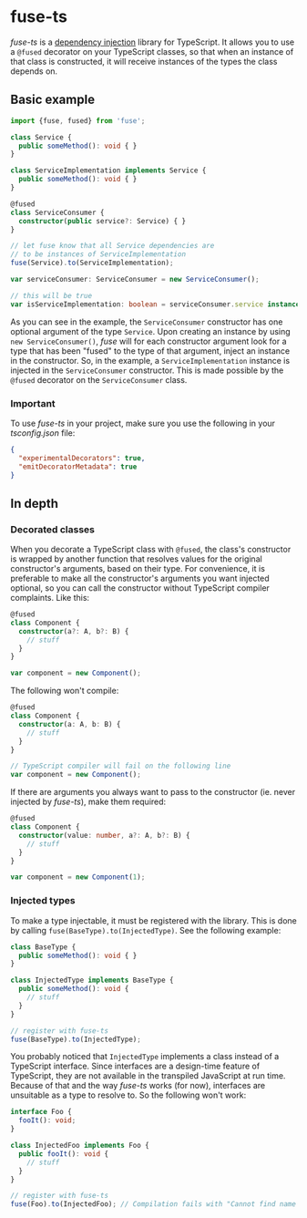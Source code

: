 # fuse-ts #

*fuse-ts* is a [dependency injection](https://en.wikipedia.org/wiki/Dependency_injection) library for
TypeScript. It allows you to use a `@fused` decorator on your TypeScript classes, so that when an instance
of that class is constructed, it will receive instances of the types the class depends on.

## Basic example ##
```typescript
import {fuse, fused} from 'fuse';

class Service {
  public someMethod(): void { }
}

class ServiceImplementation implements Service {
  public someMethod(): void { }
}

@fused
class ServiceConsumer {
  constructor(public service?: Service) { }
}

// let fuse know that all Service dependencies are
// to be instances of ServiceImplementation
fuse(Service).to(ServiceImplementation);

var serviceConsumer: ServiceConsumer = new ServiceConsumer();

// this will be true
var isServiceImplementation: boolean = serviceConsumer.service instanceof ServiceImplementation;
```

As you can see in the example, the `ServiceConsumer` constructor has one
optional argument of the type `Service`. Upon creating an instance by using
`new ServiceConsumer()`, _fuse_ will for each constructor argument look for a
type that has been "fused" to the type of that argument, inject an instance in
the constructor. So, in the example, a `ServiceImplementation` instance is
injected in the `ServiceConsumer` constructor. This is made possible by the
`@fused` decorator on the `ServiceConsumer` class.

### Important ###

To use _fuse-ts_ in your project, make sure you use the following in your _tsconfig.json_ file:

```json
{
  "experimentalDecorators": true,
  "emitDecoratorMetadata": true
}
```

## In depth ##

### Decorated classes ###

When you decorate a TypeScript class with `@fused`, the class's constructor is wrapped by another function
that resolves values for the original constructor's arguments, based on their type. For convenience, it
is preferable to make all the constructor's arguments you want injected optional, so you can call the constructor without TypeScript compiler complaints. Like this:

```typescript
@fused
class Component {
  constructor(a?: A, b?: B) {
    // stuff
  }
}

var component = new Component();
```

The following won't compile:

```typescript
@fused
class Component {
  constructor(a: A, b: B) {
    // stuff
  }
}

// TypeScript compiler will fail on the following line
var component = new Component();
```

If there are arguments you always want to pass to the constructor (ie. never injected by _fuse-ts_), make them
required:

```typescript
@fused
class Component {
  constructor(value: number, a?: A, b?: B) {
    // stuff
  }
}

var component = new Component(1);
```

### Injected types ###

To make a type injectable, it must be registered with the library. This is done by calling
`fuse(BaseType).to(InjectedType)`. See the following example:

```typescript
class BaseType {
  public someMethod(): void { }
}

class InjectedType implements BaseType {
  public someMethod(): void {
    // stuff
  }
}

// register with fuse-ts
fuse(BaseType).to(InjectedType);
```

You probably noticed that `InjectedType` implements a class instead of a TypeScript interface. Since
interfaces are a design-time feature of TypeScript, they are not available in the transpiled JavaScript at
run time. Because of that and the way _fuse-ts_ works (for now), interfaces are unsuitable as a type to
resolve to. So the following won't work:

```typescript
interface Foo {
  fooIt(): void;
}

class InjectedFoo implements Foo {
  public fooIt(): void {
    // stuff
  }
}

// register with fuse-ts
fuse(Foo).to(InjectedFoo); // Compilation fails with "Cannot find name 'Foo'"
```
